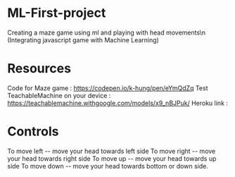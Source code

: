 # ML-First-project
Creating a maze game using ml and playing with head movements\n
(Integrating javascript game with Machine Learning)

# Resources 
Code for Maze game : https://codepen.io/k-hung/pen/eYmQdZq
Test TeachableMachine on your device : https://teachablemachine.withgoogle.com/models/x9_nBJPuk/ 
Heroku link : 

# Controls 
To move left -- move your head towards  left side
To move right -- move your head towards right side
To move up -- move your head towards up side
To move down -- move your head towards bottom or down side.
